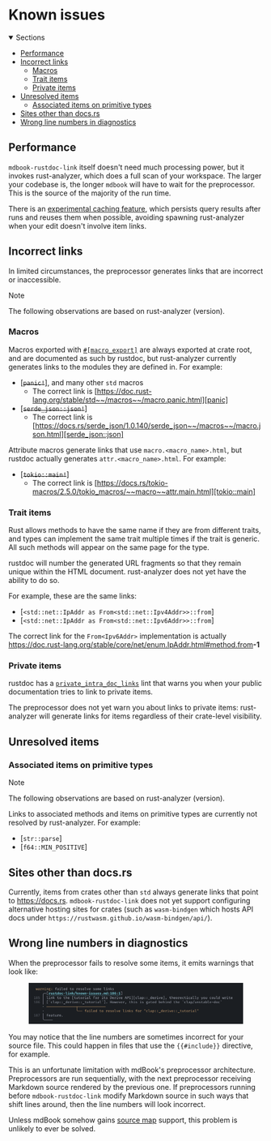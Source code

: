 # Known issues

<details class="toc" open>
  <summary>Sections</summary>

- [Performance](#performance)
- [Incorrect links](#incorrect-links)
  - [Macros](#macros)
  - [Trait items](#trait-items)
  - [Private items](#private-items)
- [Unresolved items](#unresolved-items)
  - [Associated items on primitive types](#associated-items-on-primitive-types)
- [Sites other than docs.rs](#sites-other-than-docsrs)
- [Wrong line numbers in diagnostics](#wrong-line-numbers-in-diagnostics)

</details>

## Performance

`mdbook-rustdoc-link` itself doesn't need much processing power, but it invokes
rust-analyzer, which does a full scan of your workspace. The larger your codebase is,
the longer `mdbook` will have to wait for the preprocessor. This is the source of the
majority of the run time.

There is an [experimental caching feature](caching.md#enabling-caching), which persists
query results after runs and reuses them when possible, avoiding spawning rust-analyzer
when your edit doesn't involve item links.

## Incorrect links

In limited circumstances, the preprocessor generates links that are incorrect or
inaccessible.

> [!NOTE]
>
> The following observations are based on rust-analyzer
> <ra-version>(version)</ra-version>.

### Macros

Macros exported with [`#[macro_export]`][macro_export] are always exported at crate
root, and are documented as such by rustdoc, but rust-analyzer currently generates links
to the modules they are defined in. For example:

- [~~`panic!`~~], and many other `std` macros
  - The correct link is
    [https://doc.rust-lang.org/stable/std~~/macros~~/macro.panic.html][panic]
- [~~`serde_json::json!`~~]
  - The correct link is
    [https://docs.rs/serde_json/1.0.140/serde_json~~/macros~~/macro.json.html][serde_json::json]

Attribute macros generate links that use `macro.<macro_name>.html`, but rustdoc actually
generates `attr.<macro_name>.html`. For example:

- [~~`tokio::main!`~~]
  - The correct link is
    [https://docs.rs/tokio-macros/2.5.0/tokio_macros/~~macro~~attr.main.html][tokio::main]

### Trait items

Rust allows methods to have the same name if they are from different traits, and types
can implement the same trait multiple times if the trait is generic. All such methods
will appear on the same page for the type.

rustdoc will number the generated URL fragments so that they remain unique within the
HTML document. rust-analyzer does not yet have the ability to do so.

For example, these are the same links:

- [`<std::net::IpAddr as From<std::net::Ipv4Addr>>::from`]
- [`<std::net::IpAddr as From<std::net::Ipv6Addr>>::from`]

The correct link for the `From<Ipv6Addr>` implementation is actually
<a href="https://doc.rust-lang.org/stable/core/net/enum.IpAddr.html#method.from-1">
https://doc.rust-lang.org/stable/core/net/enum.IpAddr.html#method.from<strong>-1</strong>
</a>

### Private items

rustdoc has a [`private_intra_doc_links`][private_intra_doc_links] lint that warns you
when your public documentation tries to link to private items.

The preprocessor does not yet warn you about links to private items: rust-analyzer will
generate links for items regardless of their crate-level visibility.

## Unresolved items

### Associated items on primitive types

> [!NOTE]
>
> The following observations are based on rust-analyzer
> <ra-version>(version)</ra-version>.

Links to associated methods and items on primitive types are currently not resolved by
rust-analyzer. For example:

- \[`str::parse`]
- \[`f64::MIN_POSITIVE`]

## Sites other than docs.rs

Currently, items from crates other than `std` always generate links that point to
<https://docs.rs>. `mdbook-rustdoc-link` does not yet support configuring alternative
hosting sites for crates (such as `wasm-bindgen` which hosts API docs under
`https://rustwasm.github.io/wasm-bindgen/api/`).

## Wrong line numbers in diagnostics

When the preprocessor fails to resolve some items, it emits warnings that look like:

<figure>

![warning emitted that has the wrong line numbers](media/error-reporting-wrong-line.png)

</figure>

You may notice that the line numbers are sometimes incorrect for your source file. This
could happen in files that use the `{{#include}}` directive, for example.

This is an unfortunate limitation with mdBook's preprocessor architecture. Preprocessors
are run sequentially, with the next preprocessor receiving Markdown source rendered by
the previous one. If preprocessors running before `mdbook-rustdoc-link` modify Markdown
source in such ways that shift lines around, then the line numbers will look incorrect.

Unless mdBook somehow gains [source map][sourcemap] support, this problem is unlikely to
ever be solved.

<!-- prettier-ignore-start -->

[IpV6Addr]: https://doc.rust-lang.org/stable/core/net/enum.IpAddr.html#method.from-1
[macro_export]: https://doc.rust-lang.org/stable/reference/macros-by-example.html#path-based-scope
[panic]: https://doc.rust-lang.org/stable/std/macro.panic.html
[private_intra_doc_links]: https://doc.rust-lang.org/rustdoc/lints.html#private_intra_doc_links
[serde_json::json]: https://docs.rs/serde_json/1.0.140/serde_json/macro.json.html
[sourcemap]: https://developer.mozilla.org/en-US/docs/Glossary/Source_map
[tokio::main]: https://docs.rs/tokio-macros/2.5.0/tokio_macros/attr.main.html

<!-- prettier-ignore-end -->
